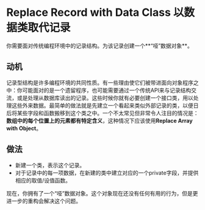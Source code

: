 # Replace Record with Data Class 以数据类取代记录

你需要面对传统编程环境中的记录结构。为该记录创建一个**“哑”数据对象**。

## 动机

记录型结构是许多编程环境的共同性质。有一些理由使它们被带进面向对象程序之中：你可能面对的是一个遗留程序，也可能需要通过一个传统API来与记录结构交流，或是处理从数据库读出的记录。这些时候你就有必要创建一个接口类，用以处理这些外来数据。最简单的做法就是先建立一个看起来类似外部记录的类，以便日后将某些字段和函数搬移到这个类之中。一个不太常见但非常令人注目的情况是：**数组中的每个位置上的元素都有特定含义**，这种情况下应该使用**Replace Array with Object**。

## 做法

* 新建一个类，表示这个记录。
* 对于记录中的每一项数据，在新建的类中建立对应的一个private字段，并提供相应的取值/设值函数。

现在，你拥有了一个“哑”数据对象。这个对象现在还没有任何有用的行为，但是更进一步的重构会解决这个问题。